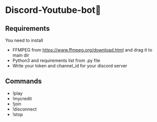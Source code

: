 # Discord-Youtube-bot🤖
## Requirements
You need to install
* FFMPEG from https://www.ffmpeg.org/download.html and drag it to main dir
* Python3 and requirements list from .py file 
* Write your token and channel_id for your discord server
## Commands
* !play
* !mycredit
* !join
* !disconnect
* !stop

